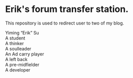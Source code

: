 # Erik's forum transfer station.
This repository is used to redirect user to two of my blog.

Yiming “Erik” Su   
A student   
A thinker   
A soulleader   
An Ad carry player   
A left back    
A pre-midfielder   
A developer   
